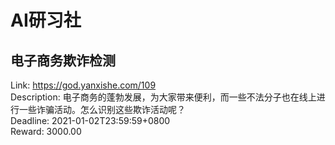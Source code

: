 # AI研习社



## 电子商务欺诈检测

Link: https://god.yanxishe.com/109  
Description: 电子商务的蓬勃发展，为大家带来便利，而一些不法分子也在线上进行一些诈骗活动。怎么识别这些欺诈活动呢？  
Deadline: 2021-01-02T23:59:59+0800  
Reward: 3000.00  

